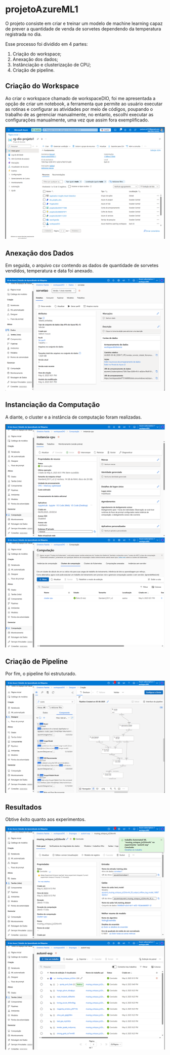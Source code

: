 # projetoAzureML1

O projeto consiste em criar e treinar um modelo de machine learning capaz de prever a quantidade de venda de sorvetes dependendo da temperatura registrada no dia. 

Esse processo foi dividido em 4 partes: 

1. Criação do workspace; 
2. Anexação dos dados; 
3. Instânciação e clusterização de CPU; 
4. Criação de pipeline. 

## Criação do Workspace 

Ao criar o workspace chamado de workspaceDIO, foi me apresentada a opção de criar um notebook, a ferramenta que permite ao usuário executar as rotinas e configurar as atividades por meio de códigos, poupando o trabalho de as gerenciar manualmente, no entanto, escolhi executar as configurações manualmente, uma vez que assim fora exemplificado.  

<img src="inputs/imagens/grupo.png">

## Anexação dos Dados 

Em seguida, o arquivo csv contendo as dados de quantidade de sorvetes vendidos, temperatura e data foi anexado. 

<img src="inputs/imagens/dados.png">

## Instanciação da Computação

A diante, o cluster e a instância de computação foram realizadas. 

<img src="inputs/imagens/instanciaCPU.png">

<img src="inputs/imagens/clusterCPU.png">

## Criação de Pipeline 

Por fim, o pipeline foi estruturado. 

<img src="inputs/imagens/pipeline.png">

## Resultados 

Obtive êxito quanto aos experimentos.

<img src="inputs/imagens/resultados1.png">

<img src="inputs/imagens/resultados.png">
